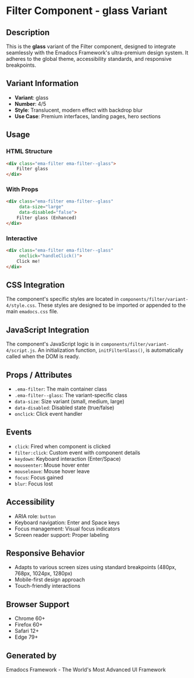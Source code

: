 # Filter Component - glass Variant

## Description
This is the **glass** variant of the Filter component, designed to integrate seamlessly with the Emadocs Framework's ultra-premium design system. It adheres to the global theme, accessibility standards, and responsive breakpoints.

## Variant Information
- **Variant**: glass
- **Number**: 4/5
- **Style**: Translucent, modern effect with backdrop blur
- **Use Case**: Premium interfaces, landing pages, hero sections

## Usage

### HTML Structure
```html
<div class="ema-filter ema-filter--glass">
    Filter glass
</div>
```

### With Props
```html
<div class="ema-filter ema-filter--glass" 
     data-size="large" 
     data-disabled="false">
    Filter glass (Enhanced)
</div>
```

### Interactive
```html
<div class="ema-filter ema-filter--glass" 
     onclick="handleClick()">
    Click me!
</div>
```

## CSS Integration
The component's specific styles are located in `components/filter/variant-4/style.css`. These styles are designed to be imported or appended to the main `emadocs.css` file.

## JavaScript Integration
The component's JavaScript logic is in `components/filter/variant-4/script.js`. An initialization function, `initFilterGlass()`, is automatically called when the DOM is ready.

## Props / Attributes
- `.ema-filter`: The main container class
- `.ema-filter--glass`: The variant-specific class
- `data-size`: Size variant (small, medium, large)
- `data-disabled`: Disabled state (true/false)
- `onclick`: Click event handler

## Events
- `click`: Fired when component is clicked
- `filter:click`: Custom event with component details
- `keydown`: Keyboard interaction (Enter/Space)
- `mouseenter`: Mouse hover enter
- `mouseleave`: Mouse hover leave
- `focus`: Focus gained
- `blur`: Focus lost

## Accessibility
- ARIA role: `button`
- Keyboard navigation: Enter and Space keys
- Focus management: Visual focus indicators
- Screen reader support: Proper labeling

## Responsive Behavior
- Adapts to various screen sizes using standard breakpoints (480px, 768px, 1024px, 1280px)
- Mobile-first design approach
- Touch-friendly interactions

## Browser Support
- Chrome 60+
- Firefox 60+
- Safari 12+
- Edge 79+

## Generated by
Emadocs Framework - The World's Most Advanced UI Framework
